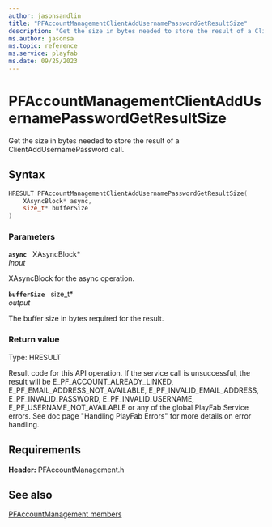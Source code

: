 ```yaml
---
author: jasonsandlin
title: "PFAccountManagementClientAddUsernamePasswordGetResultSize"
description: "Get the size in bytes needed to store the result of a ClientAddUsernamePassword call."
ms.author: jasonsa
ms.topic: reference
ms.service: playfab
ms.date: 09/25/2023
---
```


# PFAccountManagementClientAddUsernamePasswordGetResultSize  

Get the size in bytes needed to store the result of a ClientAddUsernamePassword call.  

## Syntax  
  
```cpp
HRESULT PFAccountManagementClientAddUsernamePasswordGetResultSize(  
    XAsyncBlock* async,  
    size_t* bufferSize  
)  
```  
  
### Parameters  
  
**`async`** &nbsp; XAsyncBlock*  
*_Inout_*  
  
XAsyncBlock for the async operation.  
  
**`bufferSize`** &nbsp; size_t*  
*output*  
  
The buffer size in bytes required for the result.  
  
  
### Return value
Type: HRESULT
  
Result code for this API operation. If the service call is unsuccessful, the result will be E_PF_ACCOUNT_ALREADY_LINKED, E_PF_EMAIL_ADDRESS_NOT_AVAILABLE, E_PF_INVALID_EMAIL_ADDRESS, E_PF_INVALID_PASSWORD, E_PF_INVALID_USERNAME, E_PF_USERNAME_NOT_AVAILABLE or any of the global PlayFab Service errors. See doc page "Handling PlayFab Errors" for more details on error handling.
  
  
## Requirements  
  
**Header:** PFAccountManagement.h
  
## See also  
[PFAccountManagement members](../pfaccountmanagement_members.md)  

  
  
